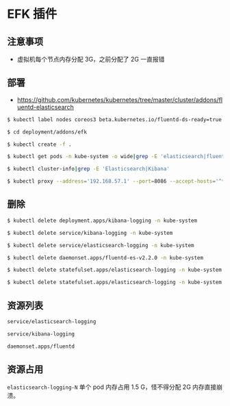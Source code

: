 # EFK 插件

## 注意事项

* 虚拟机每个节点内存分配 3G，之前分配了 2G 一直报错

## 部署

* https://github.com/kubernetes/kubernetes/tree/master/cluster/addons/fluentd-elasticsearch

```bash
$ kubectl label nodes coreos3 beta.kubernetes.io/fluentd-ds-ready=true

$ cd deployment/addons/efk

$ kubectl create -f .

$ kubectl get pods -n kube-system -o wide|grep -E 'elasticsearch|fluentd|kibana'

$ kubectl cluster-info|grep -E 'Elasticsearch|Kibana'

$ kubectl proxy --address='192.168.57.1' --port=8086 --accept-hosts='^*$'
```

## 删除

```bash
$ kubectl delete deployment.apps/kibana-logging -n kube-system

$ kubectl delete service/kibana-logging -n kube-system

$ kubectl delete service/elasticsearch-logging -n kube-system

$ kubectl delete daemonset.apps/fluentd-es-v2.2.0 -n kube-system

$ kubectl delete statefulset.apps/elasticsearch-logging -n kube-system

$ kubectl delete statefulset.apps/elasticsearch-logging -n kube-system
```

## 资源列表

```bash
service/elasticsearch-logging

service/kibana-logging

daemonset.apps/fluentd
```

## 资源占用

`elasticsearch-logging-N` 单个 pod 内存占用 1.5 G，怪不得分配 2G 内存直接崩溃。
